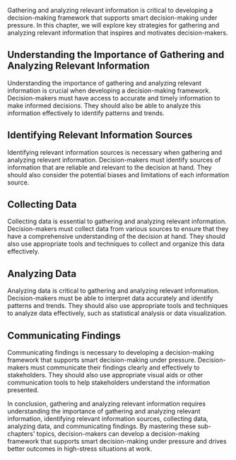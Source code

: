 
Gathering and analyzing relevant information is critical to developing a decision-making framework that supports smart decision-making under pressure. In this chapter, we will explore key strategies for gathering and analyzing relevant information that inspires and motivates decision-makers.

Understanding the Importance of Gathering and Analyzing Relevant Information
----------------------------------------------------------------------------

Understanding the importance of gathering and analyzing relevant information is crucial when developing a decision-making framework. Decision-makers must have access to accurate and timely information to make informed decisions. They should also be able to analyze this information effectively to identify patterns and trends.

Identifying Relevant Information Sources
----------------------------------------

Identifying relevant information sources is necessary when gathering and analyzing relevant information. Decision-makers must identify sources of information that are reliable and relevant to the decision at hand. They should also consider the potential biases and limitations of each information source.

Collecting Data
---------------

Collecting data is essential to gathering and analyzing relevant information. Decision-makers must collect data from various sources to ensure that they have a comprehensive understanding of the decision at hand. They should also use appropriate tools and techniques to collect and organize this data effectively.

Analyzing Data
--------------

Analyzing data is critical to gathering and analyzing relevant information. Decision-makers must be able to interpret data accurately and identify patterns and trends. They should also use appropriate tools and techniques to analyze data effectively, such as statistical analysis or data visualization.

Communicating Findings
----------------------

Communicating findings is necessary to developing a decision-making framework that supports smart decision-making under pressure. Decision-makers must communicate their findings clearly and effectively to stakeholders. They should also use appropriate visual aids or other communication tools to help stakeholders understand the information presented.

In conclusion, gathering and analyzing relevant information requires understanding the importance of gathering and analyzing relevant information, identifying relevant information sources, collecting data, analyzing data, and communicating findings. By mastering these sub-chapters' topics, decision-makers can develop a decision-making framework that supports smart decision-making under pressure and drives better outcomes in high-stress situations at work.
